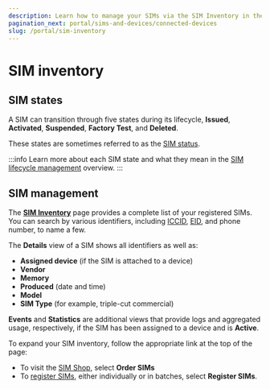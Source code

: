 ```yaml
---
description: Learn how to manage your SIMs via the SIM Inventory in the emnify Portal
pagination_next: portal/sims-and-devices/connected-devices
slug: /portal/sim-inventory
---
```


# SIM inventory

## SIM states

A SIM can transition through five states during its lifecycle, **Issued**, **Activated**, **Suspended**, **Factory Test**, and **Deleted**.

These states are sometimes referred to as the [SIM status](/glossary#sim-status).

:::info
Learn more about each SIM state and what they mean in the [SIM lifecycle management](/services/sim-lifecycle-management) overview.
:::

## SIM management

The [**SIM Inventory**](https://portal.emnify.com/sim-inventory) page provides a complete list of your registered SIMs.
You can search by various identifiers, including [ICCID](/glossary#iccid), [EID](/glossary#eid), and phone number, to name a few.

The **Details** view of a SIM shows all identifiers as well as:

- **Assigned device** (if the SIM is attached to a device)
- **Vendor**
- **Memory** 
- **Produced** (date and time)
- **Model**
- **SIM Type** (for example, triple-cut commercial)

**Events** and **Statistics** are additional views that provide logs and aggregated usage, respectively, if the SIM has been assigned to a device and is **Active**.

To expand your SIM inventory, follow the appropriate link at the top of the page:

- To visit the [SIM Shop](https://portal.emnify.com/sim-order), select **Order SIMs**
- To [register SIMs](https://portal.emnify.com/sim-registration), either individually or in batches, select **Register SIMs**.

